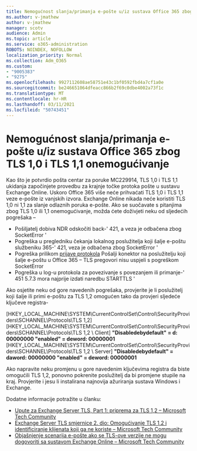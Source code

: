 ```yaml
---
title: Nemogućnost slanja/primanja e-pošte u/iz sustava Office 365 zbog TLS 1,0 i TLS 1,1 onemogućivanje
ms.author: v-jmathew
author: v-jmathew
manager: scotv
audience: Admin
ms.topic: article
ms.service: o365-administration
ROBOTS: NOINDEX, NOFOLLOW
localization_priority: Normal
ms.collection: Adm_O365
ms.custom:
- "9005383"
- "9275"
ms.openlocfilehash: 9927112608ae58751e43c1bf0592fbd4a7cf1a0e
ms.sourcegitcommit: be246651064dfeacc866b2f69c0dbe4002a73f1c
ms.translationtype: MT
ms.contentlocale: hr-HR
ms.lasthandoff: 03/11/2021
ms.locfileid: "50743451"
---
```

# <a name="unable-to-sendreceive-email-tofrom-office-365-because-of-the-tls-10-and-tls-11-disablement"></a>Nemogućnost slanja/primanja e-pošte u/iz sustava Office 365 zbog TLS 1,0 i TLS 1,1 onemogućivanje

Kao što je potvrdio pošta centar za poruke MC229914, TLS 1,0 i TLS 1,1 ukidanja započinjete provedbu za krajnje točke protoka pošte u sustavu Exchange Online. Uskoro Office 365 više neće prihvaćati TLS 1,0 i TLS 1,1 veze e-pošte iz vanjskih izvora. Exchange Online nikada neće koristiti TLS 1,0 ni 1,1 za slanje odlaznih poruka e-pošte. Ako se suočavate s pitanjima zbog TLS 1,0 ili 1,1 onemogućivanje, možda ćete doživjeti neku od sljedećih pogrešaka –

- Pošiljatelj dobiva NDR odskočiti back-' 421, a veza je odbačena zbog SocketError '
- Pogreška u pregledniku čekanja lokalnog poslužitelja koji šalje e-poštu službeniku 365-' 421, veza je odbačena zbog SocketError '
- Pogreška prilikom [prijave protokola](https://docs.microsoft.com/exchange/mail-flow/connectors/protocol-logging) Pošalji konektor na poslužitelju koji šalje e-poštu u Office 365 – TLS pregovori nisu uspjeli s pogreškom SocketError
- Pogreška u log-u protokola za povezivanje s povezanjem ili primanje-' 451 5.7.3 mora najprije izdati naredbu STARTTLS '

Ako osjetite neku od gore navedenih pogrešaka, provjerite je li poslužitelj koji šalje ili primi e-poštu za TLS 1,2 omogućen tako da provjeri sljedeće ključeve registra-

[HKEY_LOCAL_MACHINE\SYSTEM\CurrentControlSet\Control\SecurityProviders\SCHANNEL\Protocols\TLS 1,2] [HKEY_LOCAL_MACHINE\SYSTEM\CurrentControlSet\Control\SecurityProviders\SCHANNEL\Protocols\TLS 1,2 \ Client] **"Disabledebydefault" = d: 00000000 "enabled" = deword: 00000001** [HKEY_LOCAL_MACHINE\SYSTEM\CurrentControlSet\Control\SecurityProviders\SCHANNEL\Protocols\TLS 1,2 \ Server] **"Disabledebydefault" = daword: 00000000 "enabled" = deword: 00000001**

Ako napravite neku promjenu u gore navedenim ključevima registra da biste omogućili TLS 1,2, ponovno pokrenite poslužitelj da bi promjene stupile na kraj. Provjerite i jesu li instalirana najnovija ažuriranja sustava Windows i Exchange.

Dodatne informacije potražite u članku:

- [Upute za Exchange Server TLS, Part 1: priprema za TLS 1,2 – Microsoft Tech Community](https://techcommunity.microsoft.com/t5/exchange-team-blog/exchange-server-tls-guidance-part-1-getting-ready-for-tls-1-2/ba-p/607649)
- [Exchange Server TLS smjernice 2. dio: Omogućivanje TLS 1,2 i identificiranje klijenata koji ga ne koriste – Microsoft Tech Community](https://techcommunity.microsoft.com/t5/exchange-team-blog/exchange-server-tls-guidance-part-2-enabling-tls-1-2-and/ba-p/607761)
- [Objašnjenje scenarija e-pošte ako se TLS-ove verzije ne mogu dogovoriti sa sustavom Exchange Online – Microsoft Tech Community](https://techcommunity.microsoft.com/t5/exchange-team-blog/understanding-email-scenarios-if-tls-versions-cannot-be-agreed/ba-p/2065089)
